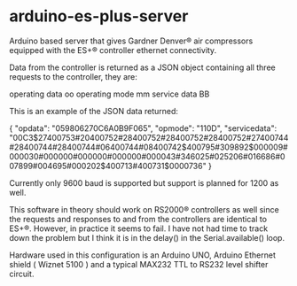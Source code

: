 arduino-es-plus-server
======================

Arduino based server that gives Gardner Denver® air compressors 
equipped with the ES+® controller ethernet connectivity.

Data from the controller is returned as a JSON object containing
all three requests to the controller, they are:

 operating data <STX>oo<ETX>
 operating mode <STX>mm<ETX>
 service data <STX>BB<ETX>
 
 This is an example of the JSON data returned:
 
{
  "opdata": "059806270C6A0B9F065", 
  "opmode": "110D", 
  "servicedata": "00C3$27400753#20400752#28400752#28400752#28400752#27400744#28400744#28400744#06400744#08400742$400795#309892$000009#000030#000000#000000#000000#000043#346025#025206#016686#007899#004695#000202$400713#400731$0000736"
}

Currently only 9600 baud is supported but support is planned for 1200 as well.

This software in theory should work on RS2000® controllers as well since the
requests and responses to and from the controllers are identical to ES+®. 
However, in practice it seems to fail. I have not had time to track down the
problem but I think it is in the delay() in the Serial.available() loop.

Hardware used in this configuration is an Arduino UNO, Arduino Ethernet shield
( Wiznet 5100 ) and a typical MAX232 TTL to RS232 level shifter circuit.


